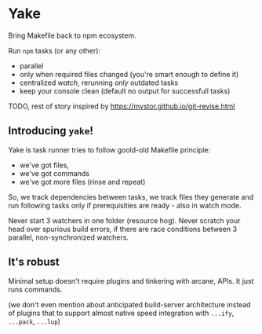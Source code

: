 # Yake

Bring Makefile back to npm ecosystem.

Run `npm` tasks (or any other):
 * parallel
 * only when required files changed (you're smart enough to define it)
 * centralized *watch*, rerunning _only_ outdated tasks
 * keep your console clean (default no output for successfull tasks)

TODO, rest of story inspired by https://mystor.github.io/git-revise.html

## Introducing `yake`!

Yake is task runner tries to follow goold-old Makefile principle:
 * we've got files,
 * we've got commands
 * we've got more files (rinse and repeat)

So, we track dependencies between tasks, we track files they generate and run following tasks only
if prerequisities are ready - also in watch mode.

Never start 3 watchers in one folder (resource hog).
Never scratch your head over spurious build errors, if there are race conditions between 3 parallel,
non-synchronized watchers.

## It's robust

Minimal setup doesn't require plugins and tinkering with arcane, APIs. It just runs commands.

(we don't even mention about anticipated build-server architecture instead of plugins that to
 support almost native speed integration with `...ify`, `...pack`, `...lup`)

##
